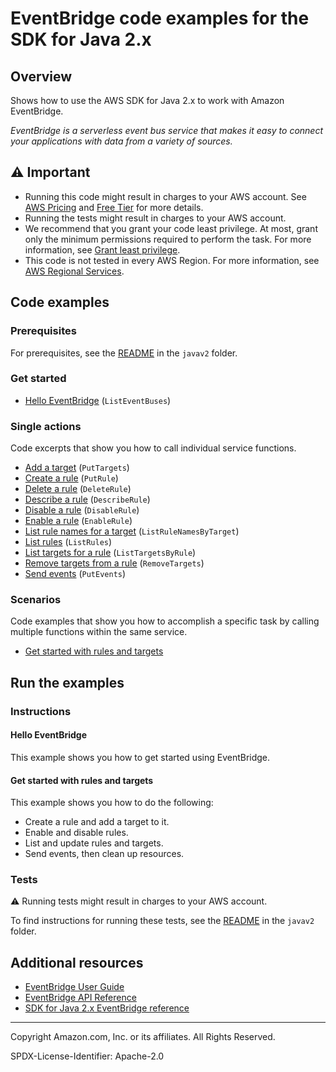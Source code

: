 <!--Generated by WRITEME on 2023-09-12 00:35:08.104266 (UTC)-->
# EventBridge code examples for the SDK for Java 2.x

## Overview

Shows how to use the AWS SDK for Java 2.x to work with Amazon EventBridge.

<!--custom.overview.start-->
<!--custom.overview.end-->

*EventBridge is a serverless event bus service that makes it easy to connect your applications with data from a variety of sources.*

## ⚠ Important

* Running this code might result in charges to your AWS account. See [AWS Pricing](https://aws.amazon.com/pricing/?aws-products-pricing.sort-by=item.additionalFields.productNameLowercase&aws-products-pricing.sort-order=asc&awsf.Free%20Tier%20Type=*all&awsf.tech-category=*all) and [Free Tier](https://aws.amazon.com/free/?all-free-tier.sort-by=item.additionalFields.SortRank&all-free-tier.sort-order=asc&awsf.Free%20Tier%20Types=*all&awsf.Free%20Tier%20Categories=*all) for more details.
* Running the tests might result in charges to your AWS account.
* We recommend that you grant your code least privilege. At most, grant only the minimum permissions required to perform the task. For more information, see [Grant least privilege](https://docs.aws.amazon.com/IAM/latest/UserGuide/best-practices.html#grant-least-privilege).
* This code is not tested in every AWS Region. For more information, see [AWS Regional Services](https://aws.amazon.com/about-aws/global-infrastructure/regional-product-services).

<!--custom.important.start-->
<!--custom.important.end-->

## Code examples

### Prerequisites

For prerequisites, see the [README](../../README.md#Prerequisites) in the `javav2` folder.


<!--custom.prerequisites.start-->
<!--custom.prerequisites.end-->


### Get started

* [Hello EventBridge](src/main/java/com/example/eventbridge/HelloEventBridge.java#L23) (`ListEventBuses`)

### Single actions

Code excerpts that show you how to call individual service functions.

* [Add a target](src/main/java/com/example/eventbridge/EventbridgeMVP.java#L603) (`PutTargets`)
* [Create a rule](src/main/java/com/example/eventbridge/CreateRuleSchedule.java#L66) (`PutRule`)
* [Delete a rule](src/main/java/com/example/eventbridge/EventbridgeMVP.java#L373) (`DeleteRule`)
* [Describe a rule](src/main/java/com/example/eventbridge/EventbridgeMVP.java#L507) (`DescribeRule`)
* [Disable a rule](src/main/java/com/example/eventbridge/EventbridgeMVP.java#L524) (`DisableRule`)
* [Enable a rule](src/main/java/com/example/eventbridge/EventbridgeMVP.java#L524) (`EnableRule`)
* [List rule names for a target](src/main/java/com/example/eventbridge/EventbridgeMVP.java#L575) (`ListRuleNamesByTarget`)
* [List rules](src/main/java/com/example/eventbridge/EventbridgeMVP.java#L643) (`ListRules`)
* [List targets for a rule](src/main/java/com/example/eventbridge/EventbridgeMVP.java#L589) (`ListTargetsByRule`)
* [Remove targets from a rule](src/main/java/com/example/eventbridge/EventbridgeMVP.java#L384) (`RemoveTargets`)
* [Send events](src/main/java/com/example/eventbridge/EventbridgeMVP.java#L407) (`PutEvents`)

### Scenarios

Code examples that show you how to accomplish a specific task by calling multiple
functions within the same service.

* [Get started with rules and targets](src/main/java/com/example/eventbridge/EventbridgeMVP.java)

## Run the examples

### Instructions


<!--custom.instructions.start-->
<!--custom.instructions.end-->

#### Hello EventBridge

This example shows you how to get started using EventBridge.



#### Get started with rules and targets

This example shows you how to do the following:

* Create a rule and add a target to it.
* Enable and disable rules.
* List and update rules and targets.
* Send events, then clean up resources.

<!--custom.scenario_prereqs.eventbridge_Scenario_GettingStarted.start-->
<!--custom.scenario_prereqs.eventbridge_Scenario_GettingStarted.end-->


<!--custom.scenarios.eventbridge_Scenario_GettingStarted.start-->
<!--custom.scenarios.eventbridge_Scenario_GettingStarted.end-->

### Tests

⚠ Running tests might result in charges to your AWS account.


To find instructions for running these tests, see the [README](../../README.md#Tests)
in the `javav2` folder.



<!--custom.tests.start-->
<!--custom.tests.end-->

## Additional resources

* [EventBridge User Guide](https://docs.aws.amazon.com/eventbridge/latest/userguide/eb-what-is.html)
* [EventBridge API Reference](https://docs.aws.amazon.com/eventbridge/latest/APIReference/Welcome.html)
* [SDK for Java 2.x EventBridge reference](https://sdk.amazonaws.com/java/api/latest/software/amazon/awssdk/services/eventbridge/package-summary.html)

<!--custom.resources.start-->
<!--custom.resources.end-->

---

Copyright Amazon.com, Inc. or its affiliates. All Rights Reserved.

SPDX-License-Identifier: Apache-2.0